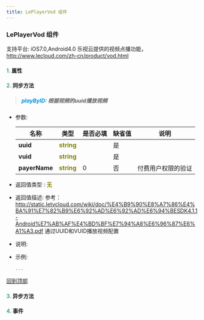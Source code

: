 ```yaml
---
title: LePlayerVod 组件
---
```


### LePlayerVod 组件

 支持平台: iOS7.0,Android4.0
 乐视云提供的视频点播功能，http://www.lecloud.com/zh-cn/product/vod.html

#### <font color ='#40A977'>**1.**</font> 属性

#### <font color ='#40A977'>**2.**</font> 同步方法

>##### <font color ='#0092db'>**playByID**</font>: 根据视频的uuid播放视频

- 参数:

  名称 | 类型 |是否必填|缺省值|说明
  ---- |-------------  |--------------|--------|------
  **uuid** |<font color ='#808000'>**string**</font> |  | 是|
  **vuid** |<font color ='#808000'>**string**</font> |  | 是|
  **payerName** |<font color ='#808000'>**string**</font> | 0 | 否|付费用户权限的验证
- 返回值类型 : <font color ='#808000'>**无**</font>
- 返回值描述: 参考：http://static.letvcloud.com/wiki/doc/%E4%B9%90%E8%A7%86%E4%BA%91%E7%82%B9%E6%92%AD%E6%92%AD%E6%94%BESDK4.1.1-Android%E7%AB%AF%E4%BD%BF%E7%94%A8%E6%96%87%E6%A1%A3.pdf  通过UUID和VUID播放视频配置
- 说明: 
- 示例:

  ```javascript
  ...

  ```

[回到顶部](#top)

#### <font color ='#40A977'>**3.**</font> 异步方法


#### <font color ='#40A977'>**4.**</font> 事件


